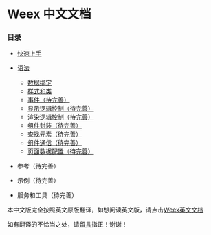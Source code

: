 # Weex 中文文档

### 目录

* [快速上手](/tutorial.md)
* [语法](/syntax.md)

  * [数据绑定](/data_binding.md)
  * [样式和类](/style_class.md)
  * [事件（待完善）](/events.md)
  * [显示逻辑控制（待完善）](/display_logic_control.md)
  * [渲染逻辑控制（待完善）](/render_logic_control.md)
  * [组件封装（待完善）](/component_composed.md)
  * [查找元素（待完善）](/find_element.md)
  * [组件通信（待完善）](/communications.md)
  * [页面数据配置（待完善）](/config.md)

* 参考（待完善）

* 示例（待完善）

* 服务和工具（待完善）

本中文版完全按照英文原版翻译，如想阅读英文版，请点击[Weex英文文档](http://alibaba.github.io/weex/doc/)

如有翻译的不恰当之处，请[留言](https://github.com/kabulore/weex-cn/issues/1#issue-184762434)指正！谢谢！

